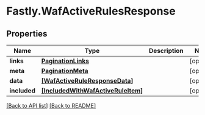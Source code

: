 # Fastly.WafActiveRulesResponse

## Properties

Name | Type | Description | Notes
------------ | ------------- | ------------- | -------------
**links** | [**PaginationLinks**](PaginationLinks.md) |  | [optional] 
**meta** | [**PaginationMeta**](PaginationMeta.md) |  | [optional] 
**data** | [**[WafActiveRuleResponseData]**](WafActiveRuleResponseData.md) |  | [optional] 
**included** | [**[IncludedWithWafActiveRuleItem]**](IncludedWithWafActiveRuleItem.md) |  | [optional] 



[[Back to API list]](../../README.md#endpoints) [[Back to README]](../../README.md)
